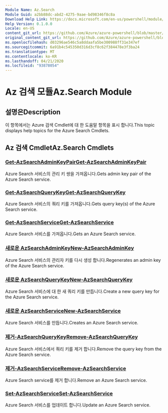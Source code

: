 ```yaml
---
Module Name: Az.Search
Module Guid: a2bb88dc-abd2-4275-9aae-bd98346f8c8a
Download Help Link: https://docs.microsoft.com/en-us/powershell/module/az.search
Help Version: 0.1.0.0
Locale: en-US
content_git_url: https://github.com/Azure/azure-powershell/blob/master/src/Search/Search/help/Az.Search.md
original_content_git_url: https://github.com/Azure/azure-powershell/blob/master/src/Search/Search/help/Az.Search.md
ms.openlocfilehash: d03296ae546c5a8ddaafa5be300988ff31e347ef
ms.sourcegitcommit: 6a91b4c545350d316d3cf8c62f384478e3f3ba24
ms.translationtype: MT
ms.contentlocale: ko-KR
ms.lasthandoff: 04/21/2020
ms.locfileid: "93878054"
---
```

# <span data-ttu-id="a6b95-101">Az 검색 모듈</span><span class="sxs-lookup"><span data-stu-id="a6b95-101">Az.Search Module</span></span>
## <span data-ttu-id="a6b95-102">설명은</span><span class="sxs-lookup"><span data-stu-id="a6b95-102">Description</span></span>
<span data-ttu-id="a6b95-103">이 항목에서는 Azure 검색 Cmdlet에 대 한 도움말 항목을 표시 합니다.</span><span class="sxs-lookup"><span data-stu-id="a6b95-103">This topic displays help topics for the Azure Search Cmdlets.</span></span>

## <span data-ttu-id="a6b95-104">Az 검색 Cmdlet</span><span class="sxs-lookup"><span data-stu-id="a6b95-104">Az.Search Cmdlets</span></span>
### [<span data-ttu-id="a6b95-105">Get-AzSearchAdminKeyPair</span><span class="sxs-lookup"><span data-stu-id="a6b95-105">Get-AzSearchAdminKeyPair</span></span>](Get-AzSearchAdminKeyPair.md)
<span data-ttu-id="a6b95-106">Azure Search 서비스의 관리 키 쌍을 가져옵니다.</span><span class="sxs-lookup"><span data-stu-id="a6b95-106">Gets admin key pair of the Azure Search service.</span></span>

### [<span data-ttu-id="a6b95-107">Get-AzSearchQueryKey</span><span class="sxs-lookup"><span data-stu-id="a6b95-107">Get-AzSearchQueryKey</span></span>](Get-AzSearchQueryKey.md)
<span data-ttu-id="a6b95-108">Azure Search 서비스의 쿼리 키를 가져옵니다.</span><span class="sxs-lookup"><span data-stu-id="a6b95-108">Gets query key(s) of the Azure Search service.</span></span>

### [<span data-ttu-id="a6b95-109">Get-AzSearchService</span><span class="sxs-lookup"><span data-stu-id="a6b95-109">Get-AzSearchService</span></span>](Get-AzSearchService.md)
<span data-ttu-id="a6b95-110">Azure Search 서비스를 가져옵니다.</span><span class="sxs-lookup"><span data-stu-id="a6b95-110">Gets an Azure Search service.</span></span>

### [<span data-ttu-id="a6b95-111">새로운 AzSearchAdminKey</span><span class="sxs-lookup"><span data-stu-id="a6b95-111">New-AzSearchAdminKey</span></span>](New-AzSearchAdminKey.md)
<span data-ttu-id="a6b95-112">Azure Search 서비스의 관리자 키를 다시 생성 합니다.</span><span class="sxs-lookup"><span data-stu-id="a6b95-112">Regenerates an admin key of the Azure Search service.</span></span>

### [<span data-ttu-id="a6b95-113">새로운 AzSearchQueryKey</span><span class="sxs-lookup"><span data-stu-id="a6b95-113">New-AzSearchQueryKey</span></span>](New-AzSearchQueryKey.md)
<span data-ttu-id="a6b95-114">Azure Search 서비스에 대 한 새 쿼리 키를 만듭니다.</span><span class="sxs-lookup"><span data-stu-id="a6b95-114">Create a new query key for the Azure Search service.</span></span>

### [<span data-ttu-id="a6b95-115">새로운 AzSearchService</span><span class="sxs-lookup"><span data-stu-id="a6b95-115">New-AzSearchService</span></span>](New-AzSearchService.md)
<span data-ttu-id="a6b95-116">Azure Search 서비스를 만듭니다.</span><span class="sxs-lookup"><span data-stu-id="a6b95-116">Creates an Azure Search service.</span></span>

### [<span data-ttu-id="a6b95-117">제거-AzSearchQueryKey</span><span class="sxs-lookup"><span data-stu-id="a6b95-117">Remove-AzSearchQueryKey</span></span>](Remove-AzSearchQueryKey.md)
<span data-ttu-id="a6b95-118">Azure Search 서비스에서 쿼리 키를 제거 합니다.</span><span class="sxs-lookup"><span data-stu-id="a6b95-118">Remove the query key from the Azure Search service.</span></span>

### [<span data-ttu-id="a6b95-119">제거-AzSearchService</span><span class="sxs-lookup"><span data-stu-id="a6b95-119">Remove-AzSearchService</span></span>](Remove-AzSearchService.md)
<span data-ttu-id="a6b95-120">Azure Search service를 제거 합니다.</span><span class="sxs-lookup"><span data-stu-id="a6b95-120">Remove an Azure Search service.</span></span>

### [<span data-ttu-id="a6b95-121">Set-AzSearchService</span><span class="sxs-lookup"><span data-stu-id="a6b95-121">Set-AzSearchService</span></span>](Set-AzSearchService.md)
<span data-ttu-id="a6b95-122">Azure Search 서비스를 업데이트 합니다.</span><span class="sxs-lookup"><span data-stu-id="a6b95-122">Update an Azure Search service.</span></span>

